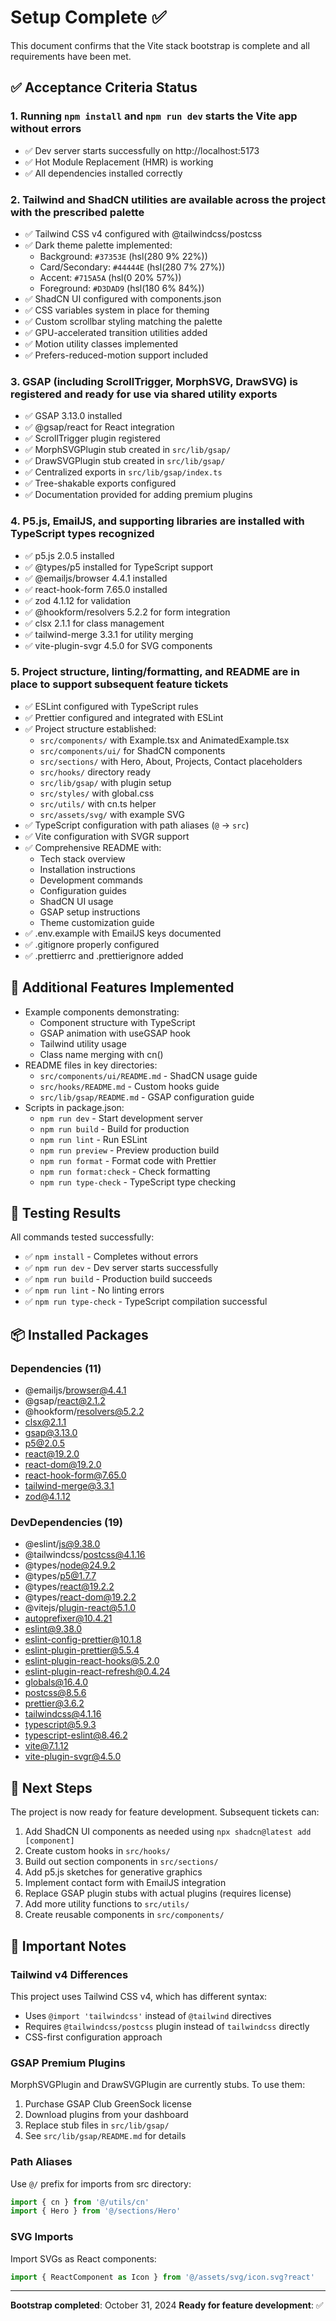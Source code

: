 # Setup Complete ✅

This document confirms that the Vite stack bootstrap is complete and all requirements have been met.

## ✅ Acceptance Criteria Status

### 1. Running `npm install` and `npm run dev` starts the Vite app without errors
- ✅ Dev server starts successfully on http://localhost:5173
- ✅ Hot Module Replacement (HMR) is working
- ✅ All dependencies installed correctly

### 2. Tailwind and ShadCN utilities are available across the project with the prescribed palette
- ✅ Tailwind CSS v4 configured with @tailwindcss/postcss
- ✅ Dark theme palette implemented:
  - Background: `#37353E` (hsl(280 9% 22%))
  - Card/Secondary: `#44444E` (hsl(280 7% 27%))
  - Accent: `#715A5A` (hsl(0 20% 57%))
  - Foreground: `#D3DAD9` (hsl(180 6% 84%))
- ✅ ShadCN UI configured with components.json
- ✅ CSS variables system in place for theming
- ✅ Custom scrollbar styling matching the palette
- ✅ GPU-accelerated transition utilities added
- ✅ Motion utility classes implemented
- ✅ Prefers-reduced-motion support included

### 3. GSAP (including ScrollTrigger, MorphSVG, DrawSVG) is registered and ready for use via shared utility exports
- ✅ GSAP 3.13.0 installed
- ✅ @gsap/react for React integration
- ✅ ScrollTrigger plugin registered
- ✅ MorphSVGPlugin stub created in `src/lib/gsap/`
- ✅ DrawSVGPlugin stub created in `src/lib/gsap/`
- ✅ Centralized exports in `src/lib/gsap/index.ts`
- ✅ Tree-shakable exports configured
- ✅ Documentation provided for adding premium plugins

### 4. P5.js, EmailJS, and supporting libraries are installed with TypeScript types recognized
- ✅ p5.js 2.0.5 installed
- ✅ @types/p5 installed for TypeScript support
- ✅ @emailjs/browser 4.4.1 installed
- ✅ react-hook-form 7.65.0 installed
- ✅ zod 4.1.12 for validation
- ✅ @hookform/resolvers 5.2.2 for form integration
- ✅ clsx 2.1.1 for class management
- ✅ tailwind-merge 3.3.1 for utility merging
- ✅ vite-plugin-svgr 4.5.0 for SVG components

### 5. Project structure, linting/formatting, and README are in place to support subsequent feature tickets
- ✅ ESLint configured with TypeScript rules
- ✅ Prettier configured and integrated with ESLint
- ✅ Project structure established:
  - `src/components/` with Example.tsx and AnimatedExample.tsx
  - `src/components/ui/` for ShadCN components
  - `src/sections/` with Hero, About, Projects, Contact placeholders
  - `src/hooks/` directory ready
  - `src/lib/gsap/` with plugin setup
  - `src/styles/` with global.css
  - `src/utils/` with cn.ts helper
  - `src/assets/svg/` with example SVG
- ✅ TypeScript configuration with path aliases (`@` -> `src`)
- ✅ Vite configuration with SVGR support
- ✅ Comprehensive README with:
  - Tech stack overview
  - Installation instructions
  - Development commands
  - Configuration guides
  - ShadCN UI usage
  - GSAP setup instructions
  - Theme customization guide
- ✅ .env.example with EmailJS keys documented
- ✅ .gitignore properly configured
- ✅ .prettierrc and .prettierignore added

## 🎯 Additional Features Implemented

- Example components demonstrating:
  - Component structure with TypeScript
  - GSAP animation with useGSAP hook
  - Tailwind utility usage
  - Class name merging with cn()
- README files in key directories:
  - `src/components/ui/README.md` - ShadCN usage guide
  - `src/hooks/README.md` - Custom hooks guide
  - `src/lib/gsap/README.md` - GSAP configuration guide
- Scripts in package.json:
  - `npm run dev` - Start development server
  - `npm run build` - Build for production
  - `npm run lint` - Run ESLint
  - `npm run preview` - Preview production build
  - `npm run format` - Format code with Prettier
  - `npm run format:check` - Check formatting
  - `npm run type-check` - TypeScript type checking

## 🧪 Testing Results

All commands tested successfully:
- ✅ `npm install` - Completes without errors
- ✅ `npm run dev` - Dev server starts successfully
- ✅ `npm run build` - Production build succeeds
- ✅ `npm run lint` - No linting errors
- ✅ `npm run type-check` - TypeScript compilation successful

## 📦 Installed Packages

### Dependencies (11)
- @emailjs/browser@4.4.1
- @gsap/react@2.1.2
- @hookform/resolvers@5.2.2
- clsx@2.1.1
- gsap@3.13.0
- p5@2.0.5
- react@19.2.0
- react-dom@19.2.0
- react-hook-form@7.65.0
- tailwind-merge@3.3.1
- zod@4.1.12

### DevDependencies (19)
- @eslint/js@9.38.0
- @tailwindcss/postcss@4.1.16
- @types/node@24.9.2
- @types/p5@1.7.7
- @types/react@19.2.2
- @types/react-dom@19.2.2
- @vitejs/plugin-react@5.1.0
- autoprefixer@10.4.21
- eslint@9.38.0
- eslint-config-prettier@10.1.8
- eslint-plugin-prettier@5.5.4
- eslint-plugin-react-hooks@5.2.0
- eslint-plugin-react-refresh@0.4.24
- globals@16.4.0
- postcss@8.5.6
- prettier@3.6.2
- tailwindcss@4.1.16
- typescript@5.9.3
- typescript-eslint@8.46.2
- vite@7.1.12
- vite-plugin-svgr@4.5.0

## 🚀 Next Steps

The project is now ready for feature development. Subsequent tickets can:
1. Add ShadCN UI components as needed using `npx shadcn@latest add [component]`
2. Create custom hooks in `src/hooks/`
3. Build out section components in `src/sections/`
4. Add p5.js sketches for generative graphics
5. Implement contact form with EmailJS integration
6. Replace GSAP plugin stubs with actual plugins (requires license)
7. Add more utility functions to `src/utils/`
8. Create reusable components in `src/components/`

## 📝 Important Notes

### Tailwind v4 Differences
This project uses Tailwind CSS v4, which has different syntax:
- Uses `@import 'tailwindcss'` instead of `@tailwind` directives
- Requires `@tailwindcss/postcss` plugin instead of `tailwindcss` directly
- CSS-first configuration approach

### GSAP Premium Plugins
MorphSVGPlugin and DrawSVGPlugin are currently stubs. To use them:
1. Purchase GSAP Club GreenSock license
2. Download plugins from your dashboard
3. Replace stub files in `src/lib/gsap/`
4. See `src/lib/gsap/README.md` for details

### Path Aliases
Use `@/` prefix for imports from src directory:
```typescript
import { cn } from '@/utils/cn'
import { Hero } from '@/sections/Hero'
```

### SVG Imports
Import SVGs as React components:
```typescript
import { ReactComponent as Icon } from '@/assets/svg/icon.svg?react'
```

---

**Bootstrap completed**: October 31, 2024
**Ready for feature development**: ✅
